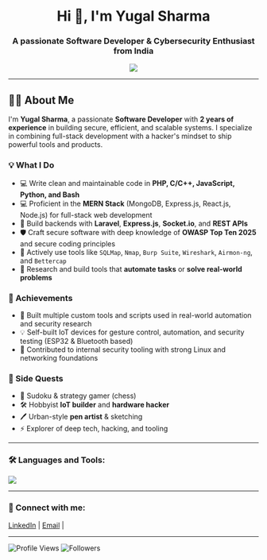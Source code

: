 <h1 align="center">Hi 👋, I'm Yugal Sharma</h1>
<h3 align="center">A passionate Software Developer & Cybersecurity Enthusiast from India</h3>

<p align="center">
  <img src="https://readme-typing-svg.herokuapp.com?color=581845&center=true&vCenter=true&lines=Software+Developer;Security+Engineer;IoT+Tinkerer" />
</p>

---

## 👨‍💻 About Me

I'm **Yugal Sharma**, a passionate **Software Developer** with **2 years of experience** in building secure, efficient, and scalable systems. I specialize in combining full-stack development with a hacker's mindset to ship powerful tools and products.

### 💡 What I Do
- 💻 Write clean and maintainable code in **PHP, C/C++, JavaScript, Python, and Bash**
- 💻 Proficient in the **MERN Stack** (MongoDB, Express.js, React.js, Node.js) for full-stack web development
- 🔧 Build backends with **Laravel**, **Express.js**, **Socket.io**, and **REST APIs**
- 🛡️ Craft secure software with deep knowledge of **OWASP Top Ten 2025** and secure coding principles
- 🧪 Actively use tools like `SQLMap`, `Nmap`, `Burp Suite`, `Wireshark`, `Airmon-ng`, and `Bettercap`
- 🧠 Research and build tools that **automate tasks** or **solve real-world problems**


### 🌟 Achievements
- 🥇 Built multiple custom tools and scripts used in real-world automation and security research
- 💡 Self-built IoT devices for gesture control, automation, and security testing (ESP32 & Bluetooth based)
- 🧩 Contributed to internal security tooling with strong Linux and networking foundations

### 🧩 Side Quests
- 🎯 Sudoku  & strategy gamer (chess)
- 🛠️ Hobbyist **IoT builder** and **hardware hacker**
- 🖊️ Urban-style **pen artist** & sketching
- ⚡ Explorer of deep tech, hacking, and tooling

---

### 🛠️ Languages and Tools:
<p align="left">
  <img src="https://skillicons.dev/icons?i=php,laravel,js,nodejs,express,cpp,python,react,nextjs,tailwind,bash,linux,docker,git,vscode&perline=8" />
</p>

---

### 🤝 Connect with me:
<p align="left">
  <a href="https://www.linkedin.com/in/yugalsharma38/" target="blank">LinkedIn</a> |
  <a href="mailto:uglshrmal7@gmail.com">Email</a> |
</p>

---

![Profile Views](https://komarev.com/ghpvc/?username=XodboX38&color=blue)
![Followers](https://img.shields.io/github/followers/XodboX38?label=Followers&style=social)
